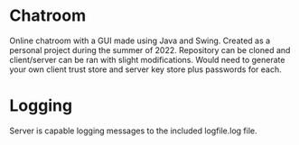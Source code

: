 # Chatroom

Online chatroom with a GUI made using Java and Swing. Created as a personal project during the summer of 2022. Repository can be cloned and client/server can be ran
with slight modifications. Would need to generate your own client trust store and server key store plus passwords for each.

# Logging

Server is capable logging messages to the included logfile.log file.
